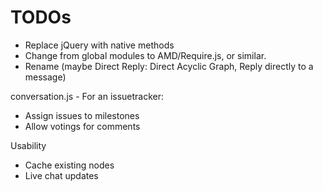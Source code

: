 # TODOs

- Replace jQuery with native methods
- Change from global modules to AMD/Require.js, or similar.
- Rename (maybe Direct Reply: Direct Acyclic Graph, Reply directly to a message)

conversation.js - For an issuetracker:
- Assign issues to milestones
- Allow votings for comments

Usability
- Cache existing nodes
- Live chat updates
